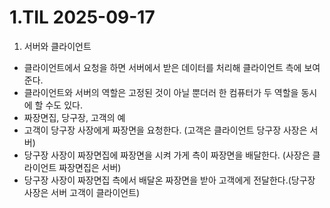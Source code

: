 1.TIL 2025-09-17
=====
1. 서버와 클라이언트
 - 클라이언트에서 요청을 하면 서버에서 받은 데이터를 처리해 클라이언트 측에 보여준다.
 - 클라이언트와 서버의 역할은 고정된 것이 아닐 뿐더러 한 컴퓨터가 두 역할을 동시에 할 수도 있다.
 - 짜장면집, 당구장, 고객의 예
  - 고객이 당구장 사장에게 짜장면을 요청한다. (고객은 클라이언트 당구장 사장은 서버)
  - 당구장 사장이 짜장면집에 짜장면을 시켜 가게 측이 짜장면을 배달한다. (사장은 클라이언트 짜장면집은 서버)
  - 당구장 사장이 짜장면집 측에서 배달온 짜장면을 받아 고객에게 전달한다.(당구장 사장은 서버 고객이 클라이언트)